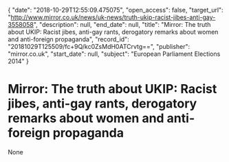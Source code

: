 {
  "date": "2018-10-29T12:55:09.475075", 
  "open_access": false, 
  "target_url": "http://www.mirror.co.uk/news/uk-news/truth-ukip-racist-jibes-anti-gay-3558058", 
  "description": null, 
  "end_date": null, 
  "title": "Mirror: The truth about UKIP: Racist jibes, anti-gay rants, derogatory remarks about women and anti-foreign propaganda", 
  "record_id": "20181029T125509/fc+9Q/kc0ZsMdH0ATCrvtg==", 
  "publisher": "mirror.co.uk", 
  "start_date": null, 
  "subject": "European Parliament Elections 2014"
}

# Mirror: The truth about UKIP: Racist jibes, anti-gay rants, derogatory remarks about women and anti-foreign propaganda

None